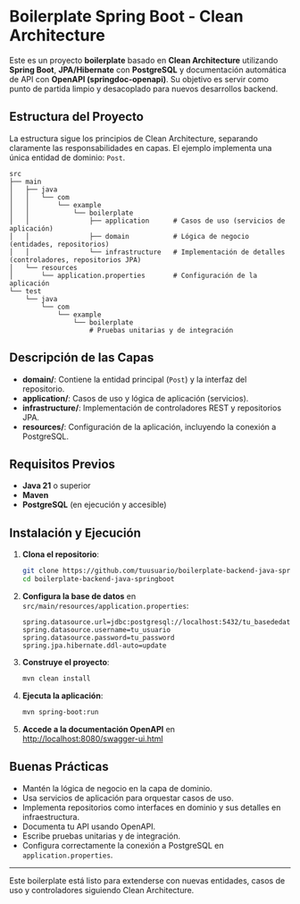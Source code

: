 # Boilerplate Spring Boot - Clean Architecture

Este es un proyecto **boilerplate** basado en **Clean Architecture** utilizando **Spring Boot**, **JPA/Hibernate** con **PostgreSQL** y documentación automática de API con **OpenAPI (springdoc-openapi)**. Su objetivo es servir como punto de partida limpio y desacoplado para nuevos desarrollos backend.

## Estructura del Proyecto

La estructura sigue los principios de Clean Architecture, separando claramente las responsabilidades en capas. El ejemplo implementa una única entidad de dominio: `Post`.

```
src
├── main
│   ├── java
│   │   └── com
│   │       └── example
│   │           └── boilerplate
│   │               ├── application      # Casos de uso (servicios de aplicación)
│   │               ├── domain           # Lógica de negocio (entidades, repositorios)
│   │               └── infrastructure   # Implementación de detalles (controladores, repositorios JPA)
│   └── resources
│       └── application.properties       # Configuración de la aplicación
└── test
    └── java
        └── com
            └── example
                └── boilerplate
                    # Pruebas unitarias y de integración
```

## Descripción de las Capas

- **domain/**: Contiene la entidad principal (`Post`) y la interfaz del repositorio.
- **application/**: Casos de uso y lógica de aplicación (servicios).
- **infrastructure/**: Implementación de controladores REST y repositorios JPA.
- **resources/**: Configuración de la aplicación, incluyendo la conexión a PostgreSQL.

## Requisitos Previos

- **Java 21** o superior
- **Maven**
- **PostgreSQL** (en ejecución y accesible)

## Instalación y Ejecución

1. **Clona el repositorio**:

   ```bash
   git clone https://github.com/tuusuario/boilerplate-backend-java-springboot.git
   cd boilerplate-backend-java-springboot
   ```

2. **Configura la base de datos** en `src/main/resources/application.properties`:

   ```
   spring.datasource.url=jdbc:postgresql://localhost:5432/tu_basededatos
   spring.datasource.username=tu_usuario
   spring.datasource.password=tu_password
   spring.jpa.hibernate.ddl-auto=update
   ```

3. **Construye el proyecto**:

   ```bash
   mvn clean install
   ```

4. **Ejecuta la aplicación**:

   ```bash
   mvn spring-boot:run
   ```

5. **Accede a la documentación OpenAPI** en [http://localhost:8080/swagger-ui.html](http://localhost:8080/swagger-ui.html)

## Buenas Prácticas

- Mantén la lógica de negocio en la capa de dominio.
- Usa servicios de aplicación para orquestar casos de uso.
- Implementa repositorios como interfaces en dominio y sus detalles en infraestructura.
- Documenta tu API usando OpenAPI.
- Escribe pruebas unitarias y de integración.
- Configura correctamente la conexión a PostgreSQL en `application.properties`.

---

Este boilerplate está listo para extenderse con nuevas entidades, casos de uso y controladores siguiendo Clean Architecture.